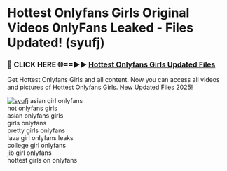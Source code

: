 # Hottest Onlyfans Girls Original Videos 0nlyFans Leaked - Files Updated! (syufj)

<h3>🔴 CLICK HERE 🌐==►► <a href="https://best4dudes.click/HH4t6V" rel="nofollow">Hottest Onlyfans Girls Updated Files</a></h3>

Get Hottest Onlyfans Girls and all content. Now you can access all videos and pictures of Hottest Onlyfans Girls. New Updated Files 2025!

[![syufj](https://github.com/user-attachments/assets/8c521d6e-e6e3-4a75-9320-d58ab9d79d5b)](https://best4dudes.click/HH4t6V)
asian girl onlyfans<br>
hot onlyfans girls<br>
asian onlyfans girls<br>
girls onlyfans<br>
pretty girls onlyfans<br>
lava girl onlyfans leaks<br>
college girl onlyfans<br>
jib girl onlyfans<br>
hottest girls on onlyfans